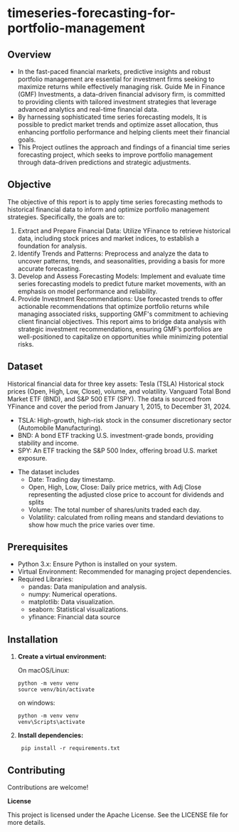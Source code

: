 # timeseries-forecasting-for-portfolio-management
## Overview
* In the fast-paced financial markets, predictive insights and robust portfolio management are essential for investment firms seeking to maximize returns while effectively managing risk. Guide Me in Finance (GMF) Investments, a data-driven financial advisory firm, is committed to providing clients with tailored investment strategies that leverage advanced analytics and real-time financial data. 
* By harnessing sophisticated time series forecasting models, It is possible to predict market trends and optimize asset allocation, thus enhancing portfolio performance and helping clients meet their financial goals.
* This Project outlines the approach and findings of a financial time series forecasting project, which seeks to improve portfolio management through data-driven predictions and strategic adjustments.

## Objective
The objective of this report is to apply time series forecasting methods to historical financial data to inform and optimize portfolio management strategies. 
Specifically, the goals are to:
1.	Extract and Prepare Financial Data: Utilize YFinance to retrieve historical data, including stock prices and market indices, to establish a foundation for analysis.
2.	Identify Trends and Patterns: Preprocess and analyze the data to uncover patterns, trends, and seasonalities, providing a basis for more accurate forecasting.
3.	Develop and Assess Forecasting Models: Implement and evaluate time series forecasting models to predict future market movements, with an emphasis on model performance and reliability.
4.	Provide Investment Recommendations: Use forecasted trends to offer actionable recommendations that optimize portfolio returns while managing associated risks, supporting GMF's commitment to achieving client financial objectives.
This report aims to bridge data analysis with strategic investment recommendations, ensuring GMF’s portfolios are well-positioned to capitalize on opportunities while minimizing potential risks.

## Dataset
Historical financial data for three key assets: Tesla (TSLA) Historical stock prices (Open, High, Low, Close), volume, and volatility. Vanguard Total Bond Market ETF (BND), and S&P 500 ETF (SPY). The data is sourced from YFinance and cover the period from January 1, 2015, to December 31, 2024.
- TSLA: High-growth, high-risk stock in the consumer discretionary sector (Automobile Manufacturing).
- BND: A bond ETF tracking U.S. investment-grade bonds, providing stability and income.
- SPY: An ETF tracking the S&P 500 Index, offering broad U.S. market exposure.

* The dataset includes
  - Date: Trading day timestamp.
  - Open, High, Low, Close: Daily price metrics, with Adj Close representing the adjusted close price to account for dividends and splits
  - Volume: The total number of shares/units traded each day.                
  - Volatility: calculated from rolling means and standard deviations to show how much the price varies over time.

## Prerequisites
* Python 3.x: Ensure Python is installed on your system.
* Virtual Environment: Recommended for managing project dependencies.
* Required Libraries:
  - pandas: Data manipulation and analysis.
  - numpy: Numerical operations.
  - matplotlib: Data visualization.
  - seaborn: Statistical visualizations.
  - yfinance: Financial data source
  
## Installation

1. **Create a virtual environment:**

   On macOS/Linux:

   ```
   python -m venv venv 
   source venv/bin/activate
   ```
   on windows:

   ```
   python -m venv venv
   venv\Scripts\activate
   ```

2. **Install dependencies:**   

   ``` pip install -r requirements.txt```


## Contributing

Contributions are welcome!

**License**

This project is licensed under the Apache License. See the LICENSE file for more details.